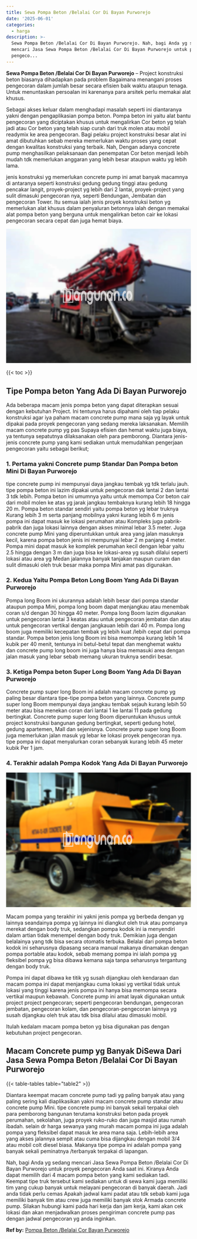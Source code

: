 ```yaml
---
title: Sewa Pompa Beton /Belalai Cor Di Bayan Purworejo
date: '2025-06-01'
categories:
  - harga
description: >-
  Sewa Pompa Beton /Belalai Cor Di Bayan Purworejo. Nah, bagi Anda yg sedang
  mencari Jasa Sewa Pompa Beton /Belalai Cor Di Bayan Purworejo untuk proyek
  pengeco...
---
```


**Sewa Pompa Beton /Belalai Cor Di Bayan Purworejo** – Project konstruksi beton biasanya dihadapkan pada problem Bagaimana menangani proses pengecoran dalam jumlah besar secara efisien baik waktu ataupun tenaga. Untuk menuntaskan persoalan ini karenanya para arsitek perlu memakai alat khusus.

Sebagai akses keluar dalam menghadapi masalah seperti ini diantaranya yakni dengan pengaplikasian pompa beton. Pompa beton ini yaitu alat bantu pengecoran yang diciptakan khusus untuk mengalirkan Cor beton yg telah jadi atau Cor beton yang telah siap curah dari truk molen atau mobil readymix ke area pengecoran. Bagi pelaku project konstruksi besar alat ini amat dibutuhkan sebab mereka memerlukan waktu proses yang cepat dengan kwalitas konstruksi yang terbaik. Nah, Dengan adanya concrete pump menghasilkan pelaksanaan dan penempatan Cor beton menjadi lebih mudah tdk memerlukan anggaran yang lebih besar ataupun waktu yg lebih lama.

jenis konstruksi yg memerlukan concrete pump ini amat banyak macamnya di antaranya seperti konstruksi gedung gedung tinggi atau gedung pencakar langit, proyek-project yg lebih dari 2 lantai, proyek-project yang sulit dimasuki pengecoran nya, seperti Bendungan, Jembatan dan pengecoran Tower. Itu semua ialah jenis proyek konstruksi beton yg memerlukan alat khusus dalam penyaluran betonnya ialah dengan memakai alat pompa beton yang berguna untuk mengalirkan beton cair ke lokasi pengecoran secara cepat dan juga hemat biaya.

![Sewa Pompa Beton /Belalai Cor Di Bayan Purworejo](/images/sewa-concrete-pump-34.png)

{{< toc >}}

## Tipe Pompa beton Yang Ada Di Bayan Purworejo

Ada beberapa macam jenis pompa beton yang dapat diterapkan sesuai dengan kebutuhan Project. Ini tentunya harus dipahami oleh tiap pelaku konstruksi agar iya paham macam concrete pump mana saja yg layak untuk dipakai pada proyek pengecoran yang sedang mereka laksanakan. Memilih macam concrete pump yg pas Supaya efisien dan hemat waktu juga biaya, ya tentunya sepatutnya dilaksanakan oleh para pemborong. Diantara jenis-jenis concrete pump yang kami sediakan untuk memudahkan pengerjaan pengecoran yaitu sebagai berikut;

### 1\. Pertama yakni Concrete pump Standar Dan Pompa beton Mini Di Bayan Purworejo

tipe concrete pump ini mempunyai daya jangkau tembak yg tdk terlalu jauh. tipe pompa beton ini lazim dipakai untuk pengecoran dak lantai 2 dan lantai 3 tdk lebih. Pompa beton ini umumnya yaitu untuk memompa Cor beton cair dari mobil molen ke atas yg jarak jangkau tembaknya kurang lebih 18 hingga 20 m. Pompa beton standar sendiri yaitu pompa beton yg lebar truknya Kurang lebih 3 m serta panjang mobilnya yakni kurang lebih 6 m jenis pompa ini dapat masuk ke lokasi perumahan atau Kompleks juga pabrik-pabrik dan juga lokasi lainnya dengan akses minimal lebar 3.5 meter. Juga concrete pump Mini yang diperuntukkan untuk area yang jalan masuknya kecil, karena pompa beton jenis ini mempunyai lebar 2 m panjang 4 meter. Pompa mini dapat masuk ke komplek perumahan kecil dengan lebar yaitu 2.5 hingga dengan 3 m dan juga bisa ke lokasi-area yg susah dilalui seperti lokasi atau area yg Medan jalannya banyak tanjakan maupun curam dan sulit dimasuki oleh truk besar maka pompa Mini amat pas digunakan.

### 2\. Kedua Yaitu Pompa Beton Long Boom Yang Ada Di Bayan Purworejo

Pompa long Boom ini ukurannya adalah lebih besar dari pompa standar ataupun pompa Mini, pompa long boom dapat menjangkau atau menembak coran s/d dengan 30 hingga 40 meter. Pompa long Boom lazim digunakan untuk pengecoran lantai 3 keatas atau untuk pengecoran jembatan dan atau untuk pengecoran vertikal dengan jangkauan lebih dari 40 m. Pompa long boom juga memiliki kecepatan tembak yg lebih kuat /lebih cepat dari pompa standar. Pompa beton jenis long Boom ini bisa memompa kurang lebih 14 kubik per 40 menit, tentunya ini betul-betul tepat dan menghemat waktu dan concrete pump long boom ini juga hanya bisa memasuki area dengan jalan masuk yang lebar sebab memang ukuran truknya sendiri besar.

### 3\. Ketiga Pompa beton Super Long Boom Yang Ada Di Bayan Purworejo

Concrete pump super long Boom ini adalah macam concrete pump yg paling besar diantara tipe-tipe pompa beton yang lainnya. Concrete pump super long Boom mempunyai daya jangkau tembak sejauh kurang lebih 50 meter atau bisa menekan coran dari lantai 1 ke lantai 11 pada gedung bertingkat. Concrete pump super long Boom diperuntukan khusus untuk project konstruksi bangunan gedung bertingkat, seperti gedung hotel, gedung apartemen, Mall dan sejenisnya. Concrete pump super long Boom juga memerlukan jalan masuk yg lebar ke lokasi proyek pengecoran nya. tipe pompa ini dapat menyalurkan coran sebanyak kurang lebih 45 meter kubik Per 1 jam.

### 4\. Terakhir adalah Pompa Kodok Yang Ada Di Bayan Purworejo

![Sewa Pompa Beton /Belalai Cor Di Bayan Purworejo](/images/sewa-concrete-pump-08.png)

Macam pompa yang terakhir ini yakni jenis pompa yg berbeda dengan yg lainnya seandainya pompa yg lainnya ini diangkut oleh truk atau pompanya merekat dengan body truk, sedangkan pompa kodok ini ia menyendiri dalam artian tidak menempel dengan body truk. Demikian juga dengan belalainya yang tdk bisa secara otomatis terbuka. Belalai dari pompa beton kodok ini seharusnya dipasang secara manual makanya dinamakan dengan pompa portable atau kodok, sebab memang pompa ini ialah pompa yg fleksibel pompa yg bisa dibawa kemana saja tanpa seharusnya tergantung dengan body truk.

Pompa ini dapat dibawa ke titik yg susah dijangkau oleh kendaraan dan macam pompa ini dapat menjangkau cuma lokasi yg vertikal tidak untuk lokasi yang tinggi karena jenis pompa ini hanya bisa memompa secara vertikal maupun kebawah. Concrete pump ini amat layak digunakan untuk project project pengecoran; seperti pengecoran bendungan, pengecoran jembatan, pengecoran kolam, dan pengecoran-pengecoran lainnya yg susah dijangkau oleh truk atau tdk bisa dilalui atau dimasuki mobil.

Itulah kedalam macam pompa beton yg bisa digunakan pas dengan kebutuhan project pengecoran.

## Macam Concrete pump yg Banyak DiSewa Dari Jasa Sewa Pompa Beton /Belalai Cor Di Bayan Purworejo

{{< table-tables table="table2" >}}

Diantara keempat macam concrete pump tadi yg paling banyak atau yang paling sering kali diaplikasikan yakni macam concrete pump standar atau concrete pump Mini. tipe concrete pump ini banyak sekali terpakai oleh para pemborong bangunan terutama konstruksi beton pada proyek perumahan, sekolahan, juga proyek ruko-ruko dan juga masjid atau rumah ibadah. selain dr harga sewanya yang murah macam pompa ini juga adalah pompa yang fleksibel dapat masuk ke area mana saja. Lebih-lebih area yang akses jalannya sempit atau cuma bisa dijangkau dengan mobil 3/4 atau mobil colt diesel biasa. Makanya tipe pompa ini adalah pompa yang banyak sekali peminatnya /terbanyak terpakai di lapangan.

Nah, bagi Anda yg sedang mencari Jasa Sewa Pompa Beton /Belalai Cor Di Bayan Purworejo untuk proyek pengecoran Anda saat ini. Kiranya Anda dapat memilih dari 4 macam pompa beton yang kami sediakan tadi. Keempat tipe truk tersebut kami sediakan untuk di sewa kami juga memiliki tim yang cukup banyak untuk melayani pengecoran di banyak daerah. Jadi anda tidak perlu cemas Apakah jadwal kami padat atau tdk sebab kami juga memiliki banyak tim atau crew juga memiliki banyak stok Armada concrete pump. Silakan hubungi kami pada hari kerja dan jam kerja, kami akan cek lokasi dan akan menjadwalkan proses pengiriman concrete pump pas dengan jadwal pengecoran yg anda inginkan.

**Ref by:** [Pompa Beton /Belalai Cor Bayan Purworejo](https://id.wikipedia.org/wiki/Pompa)
